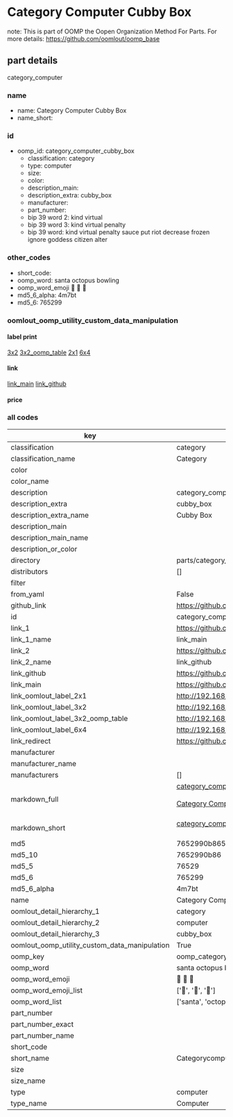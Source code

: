 # Category Computer Cubby Box  

note: This is part of OOMP the Oopen Organization Method For Parts. For more details: https://github.com/oomlout/oomp_base

##  part details
  



category_computer



### name
* name: Category Computer Cubby Box
* name_short: 
### id
* oomp_id: category_computer_cubby_box
  * classification: category
  * type: computer
  * size: 
  * color: 
  * description_main: 
  * description_extra: cubby_box
  * manufacturer: 
  * part_number: 
  * bip 39 word 2: kind virtual
  * bip 39 word 3: kind virtual penalty
  * bip 39 word: kind virtual penalty sauce put riot decrease frozen ignore goddess citizen alter

### other_codes
* short_code: 
* oomp_word: santa octopus bowling
* oomp_word_emoji :santa: :octopus: :bowling:
* md5_6_alpha: 4m7bt
* md5_6: 765299






### oomlout_oomp_utility_custom_data_manipulation
#### label print
[3x2](http://192.168.1.245:1112/?label=oomp%204m7bt)
[3x2_oomp_table](http://192.168.1.108:1112/?label=oomp%204m7bt)
[2x1](http://192.168.1.242:1112/?label=oomp%204m7bt)
[6x4](http://192.168.1.55:1112/?label=oomp%204m7bt)    

#### link

[link_main](https://github.com/oomlout/oomlout_oomp_version_1_messy/tree/main/parts/category_computer_cubby_box) [link_github](https://github.com/oomlout/oomlout_oomp_version_1_messy/tree/main/parts/category_computer_cubby_box)                             

#### price







### all codes 
| key | value |  
| --- | --- |  
| classification | category |  
| classification_name | Category |  
| color |  |  
| color_name |  |  
| description | category_computer |  
| description_extra | cubby_box |  
| description_extra_name | Cubby Box |  
| description_main |  |  
| description_main_name |  |  
| description_or_color |   |  
| directory | parts/category_computer_cubby_box |  
| distributors | [] |  
| filter |  |  
| from_yaml | False |  
| github_link | https://github.com/oomlout/oomlout_oomp_part_src/tree/main/parts/category_computer_cubby_box |  
| id | category_computer_cubby_box |  
| link_1 | https://github.com/oomlout/oomlout_oomp_version_1_messy/tree/main/parts/category_computer_cubby_box |  
| link_1_name | link_main |  
| link_2 | https://github.com/oomlout/oomlout_oomp_version_1_messy/tree/main/parts/category_computer_cubby_box |  
| link_2_name | link_github |  
| link_github | https://github.com/oomlout/oomlout_oomp_version_1_messy/tree/main/parts/category_computer_cubby_box |  
| link_main | https://github.com/oomlout/oomlout_oomp_version_1_messy/tree/main/parts/category_computer_cubby_box |  
| link_oomlout_label_2x1 | http://192.168.1.242:1112/?label=oomp%204m7bt |  
| link_oomlout_label_3x2 | http://192.168.1.245:1112/?label=oomp%204m7bt |  
| link_oomlout_label_3x2_oomp_table | http://192.168.1.108:1112/?label=oomp%204m7bt |  
| link_oomlout_label_6x4 | http://192.168.1.55:1112/?label=oomp%204m7bt |  
| link_redirect | https://github.com/oomlout/oomlout_oomp_version_1_messy/tree/main/parts/category_computer_cubby_box |  
| manufacturer |  |  
| manufacturer_name |  |  
| manufacturers | [] |  
| markdown_full | [category_computer_cubby_box](none)<br>[](none)<br>[Category Computer Cubby Box](none)<br><br> |  
| markdown_short | [category_computer_cubby_box](none)<br><br> |  
| md5 | 7652990b865da726e8d76bf9453d1bd4 |  
| md5_10 | 7652990b86 |  
| md5_5 | 76529 |  
| md5_6 | 765299 |  
| md5_6_alpha | 4m7bt |  
| name | Category Computer Cubby Box |  
| oomlout_detail_hierarchy_1 | category |  
| oomlout_detail_hierarchy_2 | computer |  
| oomlout_detail_hierarchy_3 | cubby_box |  
| oomlout_oomp_utility_custom_data_manipulation | True |  
| oomp_key | oomp_category_computer_cubby_box |  
| oomp_word | santa octopus bowling |  
| oomp_word_emoji | :santa: :octopus: :bowling: |  
| oomp_word_emoji_list | [':santa:', ':octopus:', ':bowling:'] |  
| oomp_word_list | ['santa', 'octopus', 'bowling'] |  
| part_number |  |  
| part_number_exact |  |  
| part_number_name |  |  
| short_code |  |  
| short_name | Categorycomputer |  
| size |  |  
| size_name |  |  
| type | computer |  
| type_name | Computer |  
